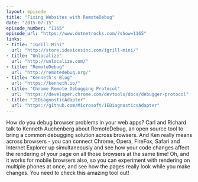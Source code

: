 ```yaml
---
layout: episode
title: "Fixing Websites with RemoteDebug"
date: "2015-07-15"
episode_number: "1165"
episode_url: "https://www.dotnetrocks.com/?show=1165"
links:
- title: "iGrill Mini"
  url: "http://store.idevicesinc.com/igrill-mini/"
- title: "Unlocalize"
  url: "http://unlocalize.com/"
- title: "RemoteDebug"
  url: "http://remotedebug.org/"
- title: "Kenneth's Blog"
  url: "https://kenneth.io/"
- title: "Chrome Remote Debugging Protocol"
  url: "https://developer.chrome.com/devtools/docs/debugger-protocol"
- title: "IEDiagnosticAdapter"
  url: "https://github.com/Microsoft/IEDiagnosticsAdapter"
---
```


How do you debug browser problems in your web apps? Carl and Richard talk to Kenneth Auchenberg about RemoteDebug, an open source tool to bring a common debugging solution across browsers. And Ken really means across browsers - you can connect Chrome, Opera, FireFox, Safari and Internet Explorer up simultaneously and see how your code changes affect the rendering of your page on all those browsers at the same time! Oh, and it works for mobile browsers also, so you can experiment with rendering on multiple phones at once, and see how the pages really look while you make changes. You need to check this amazing tool out!
